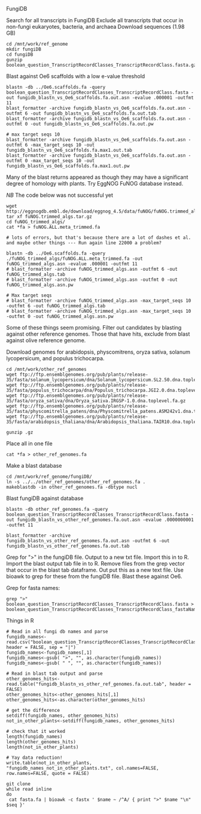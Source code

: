 FungiDB

Search for all transcripts in FungiDB
Exclude all transcripts that occur in non-fungi eukaryotes, bacteria, and archaea
Download sequences (1.98 GB)

```
cd /mnt/work/ref_genome
mkdir fungiDB
cd fungiDB
gunzip boolean_question_TranscriptRecordClasses_TranscriptRecordClass.fasta.gz
```
Blast against Oe6 scaffolds with a low e-value threshold
```
blastn -db ../Oe6.scaffolds.fa -query boolean_question_TranscriptRecordClasses_TranscriptRecordClass.fasta -out fungidb_blastn_vs_Oe6_scaffolds.fa.out.asn -evalue .000001 -outfmt 11
blast_formatter -archive fungidb_blastn_vs_Oe6_scaffolds.fa.out.asn -outfmt 6 -out fungidb_blastn_vs_Oe6_scaffolds.fa.out.tab
blast_formatter -archive fungidb_blastn_vs_Oe6_scaffolds.fa.out.asn -outfmt 0 -out fungidb_blastn_vs_Oe6_scaffolds.fa.out.pw

# max target seqs 10
blast_formatter -archive fungidb_blastn_vs_Oe6_scaffolds.fa.out.asn -outfmt 6 -max_target_seqs 10 -out fungidb_blastn_vs_Oe6_scaffolds.fa.max1.out.tab
blast_formatter -archive fungidb_blastn_vs_Oe6_scaffolds.fa.out.asn -outfmt 0 -max_target_seqs 10 -out fungidb_blastn_vs_Oe6_scaffolds.fa.max1.out.pw
```

Many of the blast returns appeared as though they may have a significant degree of homology with plants. Try EggNOG FuNOG database instead. 

*NB* The code below was not successful yet
```
wget http://eggnogdb.embl.de/download/eggnog_4.5/data/fuNOG/fuNOG.trimmed_algs.tar.gz
tar xf fuNOG.trimmed_algs.tar.gz
cd fuNOG_trimmed_algs/
cat *fa > fuNOG.ALL.meta_trimmed.fa

# lots of errors, but that's because there are a lot of dashes et al. and maybe other things --- Run again line 22000 a problem?

blastn -db ../Oe6.scaffolds.fa -query ./fuNOG_trimmed_algs/fuNOG.ALL.meta_trimmed.fa -out fuNOG_trimmed_algs.asn -evalue .000001 -outfmt 11
# blast_formatter -archive fuNOG_trimmed_algs.asn -outfmt 6 -out fuNOG_trimmed_algs.tab
# blast_formatter -archive fuNOG_trimmed_algs.asn -outfmt 0 -out fuNOG_trimmed_algs.asn.pw

# Max target seqs
# blast_formatter -archive fuNOG_trimmed_algs.asn -max_target_seqs 10 -outfmt 6 -out fuNOG_trimmed_algs.tab 
# blast_formatter -archive fuNOG_trimmed_algs.asn -max_target_seqs 10 -outfmt 0 -out fuNOG_trimmed_algs.asn.pw
```

Some of these things seem promising. Filter out candidates by blasting against other reference genomes. Those that have hits, exclude from blast against olive reference genome.

Download genomes for arabidopsis, physcomitrens, oryza sativa, solanum lycopersicum, and populus trichocarpa.
```
cd /mnt/work/other_ref_genomes
wget ftp://ftp.ensemblgenomes.org/pub/plants/release-35/fasta/solanum_lycopersicum/dna/Solanum_lycopersicum.SL2.50.dna.toplevel.fa.gz
wget ftp://ftp.ensemblgenomes.org/pub/plants/release-35/fasta/populus_trichocarpa/dna/Populus_trichocarpa.JGI2.0.dna.toplevel.fa.gz
wget ftp://ftp.ensemblgenomes.org/pub/plants/release-35/fasta/oryza_sativa/dna/Oryza_sativa.IRGSP-1.0.dna.toplevel.fa.gz
wget ftp://ftp.ensemblgenomes.org/pub/plants/release-35/fasta/physcomitrella_patens/dna/Physcomitrella_patens.ASM242v1.dna.toplevel.fa.gz
wget ftp://ftp.ensemblgenomes.org/pub/plants/release-35/fasta/arabidopsis_thaliana/dna/Arabidopsis_thaliana.TAIR10.dna.toplevel.fa.gz

gunzip .gz
```

Place all in one file
```
cat *fa > other_ref_genomes.fa
```

Make a blast database
```
cd /mnt/work/ref_genome/fungiDB/
ln -s ../../other_ref_genomes/other_ref_genomes.fa .
makeblastdb -in other_ref_genomes.fa -dbtype nucl
```

Blast fungiDB against database
```
blastn -db other_ref_genomes.fa -query boolean_question_TranscriptRecordClasses_TranscriptRecordClass.fasta -out fungidb_blastn_vs_other_ref_genomes.fa.out.asn -evalue .0000000001 -outfmt 11

blast_formatter -archive fungidb_blastn_vs_other_ref_genomes.fa.out.asn -outfmt 6 -out fungidb_blastn_vs_other_ref_genomes.fa.out.tab 
```

Grep for ">" in the fungiDB file. Output to a new txt file. Import this in to R. Import the blast output tab file in to R. Remove files from the grep vector that occur in the blast tab dataframe. Out put this as a new text file. Use bioawk to grep for these from the fungiDB file. Blast these against Oe6.

Grep for fasta names:
```
grep ">" boolean_question_TranscriptRecordClasses_TranscriptRecordClass.fasta > boolean_question_TranscriptRecordClasses_TranscriptRecordClass_fastaNames.txt
```
Things in R
```
# Read in all fungi db names and parse
fungidb_names<-read.csv("boolean_question_TranscriptRecordClasses_TranscriptRecordClass_fastaNames.txt", header = FALSE, sep = "|")
fungidb_names<-fungidb_names[,1]
fungidb_names<-gsub( ">", "", as.character(fungidb_names))
fungidb_names<-gsub( " ", "", as.character(fungidb_names))

# Read in blast tab output and parse
other_genomes_hits<-read.table("fungidb_blastn_vs_other_ref_genomes.fa.out.tab", header = FALSE)
other_genomes_hits<-other_genomes_hits[,1]
other_genomes_hits<-as.character(other_genomes_hits)

# get the difference
setdiff(fungidb_names, other_genomes_hits)
not_in_other_plants<-setdiff(fungidb_names, other_genomes_hits)

# check that it worked
length(fungidb_names)
length(other_genomes_hits)
length(not_in_other_plants)

# Yay data reduction!
write.table(not_in_other_plants, "fungidb_names_not_in_other_plants.txt", col.names=FALSE, row.names=FALSE, quote = FALSE)
```

```
git clone 
while read inline
do
 cat fasta.fa | bioawk -c fastx ' $name ~ /^A/ { print ">" $name "\n" $seq }'
```

